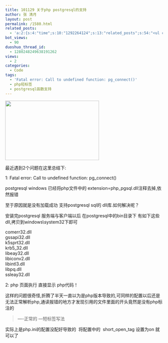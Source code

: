 ```yaml
---
title: 101129 关于php postgresql的支持
author: 张 清月
layout: post
permalink: /1580.html
related_posts:
  - 'a:2:{s:4:"time";s:10:"1292264124";s:13:"related_posts";s:54:"<ul class="related_post"><li>No Related Post</li></ul>";}'
bot_views:
  - 90
duoshuo_thread_id:
  - 1280248249638191262
views:
  - 2
categories:
  - Code
tags:
  - 'Fatal error: Call to undefined function: pg_connect()'
  - php短标签
  - postgresql函数支持
---
```

[<img class="aligncenter size-medium wp-image-1427" title="php" src="http://www.80aj.com/wp-content/uploads/2010/08/php-300x190.jpg" alt="" width="300" height="190" />][1]

最近遇到2个问题在这里总结下:

1: Fatal error: Call to undefined function: pg_connect()

postgresql windows 已经将php文件中的 extension=php_pgsql.dll注释去掉,依然报错

至于原因就是没有加载成功 支持postgresql sql的 dll库.如何解决呢？

安装完postgresql 服务端与客户端以后 在postgresql中的bin目录下 有如下这些dll,拷贝到windows\system32下即可

<div id="_mcePaste">
  comerr32.dll
</div>

<div id="_mcePaste">
  gssapi32.dll
</div>

<div id="_mcePaste">
  k5sprt32.dll
</div>

<div id="_mcePaste">
  krb5_32.dll
</div>

<div id="_mcePaste">
  libeay32.dll
</div>

<div id="_mcePaste">
  libiconv2.dll
</div>

<div id="_mcePaste">
  libintl3.dll
</div>

<div id="_mcePaste">
  libpq.dll
</div>

<div id="_mcePaste">
  ssleay32.dll
</div>

2: php 页面执行 直接显示 php代码！

这样的问题很奇怪,折腾了半天一直以为是php版本导致的,可同样的配置以后还是无法正常解析php,通读报错的地方才发现引用的文件里面的开头竟然是没有php标注的

> <?php?>&#8212;-正常的  
> <??> &#8212;短标签写法

实际上是php.ini的配置没配好导致的  将配置中的  short\_open\_tag 设置为on 就可以了

 [1]: http://www.80aj.com/wp-content/uploads/2010/08/php.jpg
